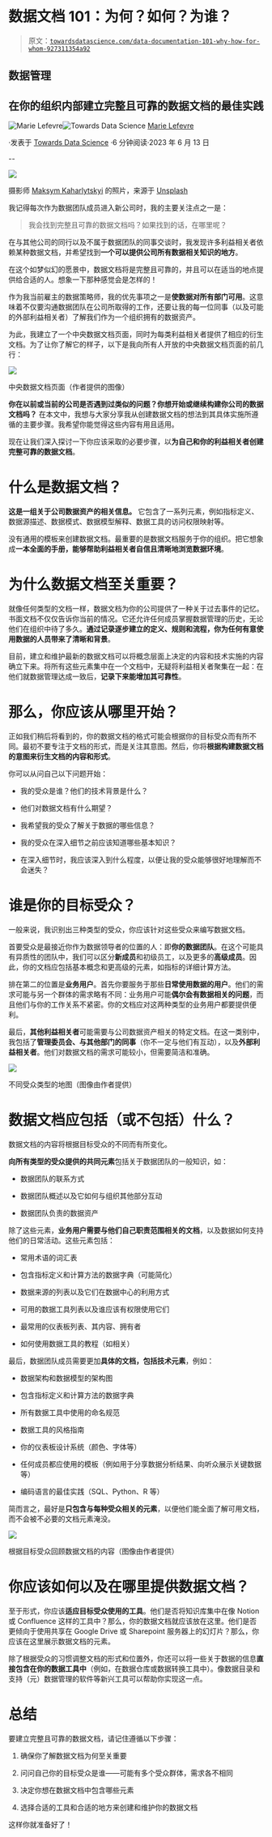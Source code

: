 # 数据文档 101：为何？如何？为谁？

> 原文：[`towardsdatascience.com/data-documentation-101-why-how-for-whom-927311354a92`](https://towardsdatascience.com/data-documentation-101-why-how-for-whom-927311354a92)

## 数据管理

## 在你的组织内部建立完整且可靠的数据文档的最佳实践

[](https://marielefevre.medium.com/?source=post_page-----927311354a92--------------------------------)![Marie Lefevre](https://marielefevre.medium.com/?source=post_page-----927311354a92--------------------------------)[](https://towardsdatascience.com/?source=post_page-----927311354a92--------------------------------)![Towards Data Science](https://towardsdatascience.com/?source=post_page-----927311354a92--------------------------------) [Marie Lefevre](https://marielefevre.medium.com/?source=post_page-----927311354a92--------------------------------)

·发表于 [Towards Data Science](https://towardsdatascience.com/?source=post_page-----927311354a92--------------------------------) ·6 分钟阅读·2023 年 6 月 13 日

--

![](img/712caac2707b24416f2289bc5df2a102.png)

摄影师 [Maksym Kaharlytskyi](https://unsplash.com/@qwitka?utm_source=medium&utm_medium=referral) 的照片，来源于 [Unsplash](https://unsplash.com/?utm_source=medium&utm_medium=referral)

我记得每次作为数据团队成员进入新公司时，我的主要关注点之一是：

> 我会找到完整且可靠的数据文档吗？如果找到的话，在哪里呢？

在与其他公司的同行以及不属于数据团队的同事交谈时，我发现许多利益相关者依赖某种数据文档，并希望找到**一个可以提供公司所有数据相关知识的地方**。

在这个如梦似幻的愿景中，数据文档将是完整且可靠的，并且可以在适当的地点提供给合适的人。想象一下那种感觉会是怎样的！

作为我当前雇主的数据策略师，我的优先事项之一是**使数据对所有部门可用**。这意味着不仅要沟通数据团队在公司所取得的工作，还要让我的每一位同事（以及可能的外部利益相关者）了解我们作为一个组织拥有的数据资产。

为此，我建立了一个中央数据文档页面，同时为每类利益相关者提供了相应的衍生文档。为了让你了解它的样子，以下是我向所有人开放的中央数据文档页面的前几行：

![](img/ba1002ad3ad014233728d0b1329b936b.png)

中央数据文档页面（作者提供的图像）

**你在以前或当前的公司是否遇到过类似的问题？你想开始或继续构建你公司的数据文档吗？** 在本文中，我想与大家分享我从创建数据文档的想法到其具体实施所遵循的主要步骤。我希望你能觉得这些内容有用且适用。

现在让我们深入探讨一下你应该采取的必要步骤，以**为自己和你的利益相关者创建完整可靠的数据文档**。

# 什么是数据文档？

**这是一组关于公司数据资产的相关信息。** 它包含了一系列元素，例如指标定义、数据源描述、数据模式、数据模型解释、数据工具的访问权限映射等。

没有通用的模板来创建数据文档。最重要的是数据文档服务于你的组织。把它想象成**一本全面的手册，能够帮助利益相关者自信且清晰地浏览数据环境**。

# 为什么数据文档至关重要？

就像任何类型的文档一样，数据文档为你的公司提供了一种关于过去事件的记忆。书面文档不仅仅告诉你当前的情况。它还允许任何成员掌握数据管理的历史，无论他们在组织中待了多久。**通过记录逐步建立的定义、规则和流程，你为任何有意使用数据的人员带来了清晰和背景**。

目前，建立和维护最新的数据文档可以将概念层面上决定的内容和技术实施的内容确立下来。将所有这些元素集中在一个文档中，无疑将利益相关者聚集在一起：在他们就数据管理达成一致后，**记录下来能增加其可靠性**。

# 那么，你应该从哪里开始？

正如我们稍后将看到的，你的数据文档的格式可能会根据你的目标受众而有所不同。最初不要专注于文档的形式，而是关注其意图。然后，你将**根据构建数据文档的意图来衍生文档的内容和形式**。

你可以从问自己以下问题开始：

+   我的受众是谁？他们的技术背景是什么？

+   他们对数据文档有什么期望？

+   我希望我的受众了解关于数据的哪些信息？

+   我的受众在深入细节之前应该知道哪些基本知识？

+   在深入细节时，我应该深入到什么程度，以便让我的受众能够很好地理解而不会迷失？

# 谁是你的目标受众？

一般来说，我识别出三种类型的受众，你应该针对这些受众来编写数据文档。

首要受众是最接近你作为数据领导者的位置的人：即**你的数据团队**。在这个可能具有异质性的团队中，我们可以区分**新成员**和初级员工，以及更多的**高级成员**。因此，你的文档应包括基本概念和更高级的元素，如指标的详细计算方法。

排在第二的位置是**业务用户**。首先你要服务于那些**日常使用数据的用户**。他们的需求可能与另一个群体的需求略有不同：业务用户可能**偶尔会有数据相关的问题**，而且他们与你的工作关系不紧密。你的文档应对这两种类型的业务用户都要提供便利。

最后，**其他利益相关者**可能需要与公司数据资产相关的特定文档。在这一类别中，我包括了**管理委员会、与其他部门的同事**（你不一定与他们有互动），以及**外部利益相关者**。他们对数据文档的需求可能较小，但需要简洁和准确。

![](img/9eaef02f874f0f8bd8812b4e6138d2be.png)

不同受众类型的地图（图像由作者提供）

# 数据文档应包括（或不包括）什么？

数据文档的内容将根据目标受众的不同而有所变化。

**向所有类型的受众提供的共同元素**包括关于数据团队的一般知识，如：

+   数据团队的联系方式

+   数据团队概述以及它如何与组织其他部分互动

+   数据团队负责的数据资产

除了这些元素，**业务用户需要与他们自己职责范围相关的文档**，以及数据如何支持他们的日常活动。这些元素包括：

+   常用术语的词汇表

+   包含指标定义和计算方法的数据字典（可能简化）

+   数据来源的列表以及它们在数据中心的利用方式

+   可用的数据工具列表以及谁应该有权限使用它们

+   最常用的仪表板列表、其内容、拥有者

+   如何使用数据工具的教程（如相关）

最后，数据团队成员需要更加**具体的文档，包括技术元素**，例如：

+   数据架构和数据模型的架构图

+   包含指标定义和计算方法的数据字典

+   所有数据工具中使用的命名规范

+   数据工具的风格指南

+   你的仪表板设计系统（颜色、字体等）

+   任何成员都应使用的模板（例如用于分享数据分析结果、向听众展示关键数据等）

+   编码语言的最佳实践（SQL、Python、R 等）

简而言之，最好是**只包含与每种受众相关的元素**，以便他们能全面了解可用文档，而不会被不必要的文档元素淹没。

![](img/44a65aece210f3a3a4f99851220467d8.png)

根据目标受众回顾数据文档的内容（图像由作者提供）

# 你应该如何以及在哪里提供数据文档？

至于形式，你应该**适应目标受众使用的工具**。他们是否将知识库集中在像 Notion 或 Confluence 这样的工具中？那么，你的数据文档就应该放在这里。他们是否更倾向于使用共享在 Google Drive 或 Sharepoint 服务器上的幻灯片？那么，你应该在这里展示数据文档的元素。

除了根据受众的习惯调整文档的形式和位置外，你还可以将一些关于数据的信息**直接包含在你的数据工具中**（例如，在数据仓库或数据转换工具中）。像数据目录和支持（元）数据管理的软件等新兴工具可以帮助你实现这一点。

# 总结

要建立完整且可靠的数据文档，请记住遵循以下步骤：

1.  确保你了解数据文档为何至关重要

1.  问问自己你的目标受众是谁——可能有多个受众群体，需求各不相同

1.  决定你想在数据文档中包含哪些元素

1.  选择合适的工具和合适的地方来创建和维护你的数据文档

这样你就准备好了！
